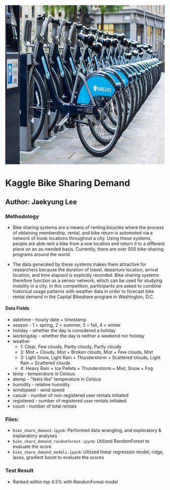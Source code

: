 <img src="data/bike-share.jpg" style="width:1000px; height:500px"/>


# Kaggle Bike Sharing Demand
##  Author: Jaekyung Lee

### Methodology
- Bike sharing systems are a means of renting bicycles where the process of obtaining membership, rental, and bike return is automated via a network of kiosk locations throughout a city. Using these systems, people are able rent a bike from a one location and return it to a different place on an as-needed basis. Currently, there are over 500 bike-sharing programs around the world.

- The data generated by these systems makes them attractive for researchers because the duration of travel, departure location, arrival location, and time elapsed is explicitly recorded. Bike sharing systems therefore function as a sensor network, which can be used for studying mobility in a city. In this competition, participants are asked to combine historical usage patterns with weather data in order to forecast bike rental demand in the Capital Bikeshare program in Washington, D.C.

#### Data Fields
- datetime - hourly date + timestamp  
- season -  1 = spring, 2 = summer, 3 = fall, 4 = winter
- holiday - whether the day is considered a holiday
- workingday - whether the day is neither a weekend nor holiday
- weather
  - 1: Clear, Few clouds, Partly cloudy, Partly cloudy
  - 2: Mist + Cloudy, Mist + Broken clouds, Mist + Few clouds, Mist
  - 3: Light Snow, Light Rain + Thunderstorm + Scattered clouds, Light Rain + Scattered clouds
  - 4: Heavy Rain + Ice Pallets + Thunderstorm + Mist, Snow + Fog
- temp - temperature in Celsius
- atemp - "feels like" temperature in Celsius
- humidity - relative humidity
- windspeed - wind speed
- casual - number of non-registered user rentals initiated
- registered - number of registered user rentals initiated
- count - number of total rentals


### Files:
- `bike_share_demand.ipynb`: Performed data wrangling, and exploratory & explanatory analyses
- `bike_share_demand_randomforest.ipynb`: Utilized RandomForest to evaluate the score
- `bike_share_demand_models.ipynb`: Utilized linear regression model, ridge, lasso, gradient boost to evaluate the scores

### Test Result
- Ranked within top 4.5% with RandomForest model
